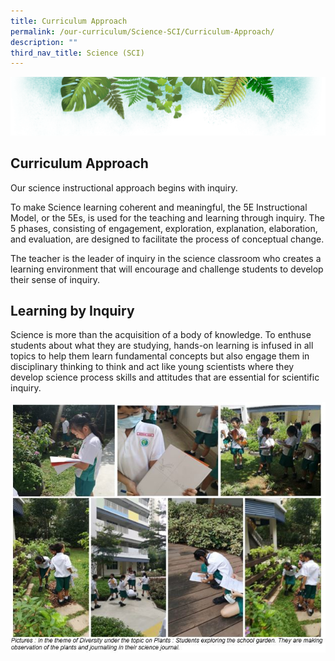 ```yaml
---
title: Curriculum Approach
permalink: /our-curriculum/Science-SCI/Curriculum-Approach/
description: ""
third_nav_title: Science (SCI)
---
```

![](/images/Banner.png)

Curriculum Approach
-------------------

Our science instructional approach begins with inquiry.

To make Science learning coherent and meaningful, the 5E Instructional Model, or the 5Es, is used for the teaching and learning through inquiry. The 5 phases, consisting of engagement, exploration, explanation, elaboration, and evaluation, are designed to facilitate the process of conceptual change.

The teacher is the leader of inquiry in the science classroom who creates a learning environment that will encourage and challenge students to develop their sense of inquiry.

Learning by Inquiry
-------------------

  
Science is more than the acquisition of a body of knowledge. To enthuse students about what they are studying, hands-on learning is infused in all topics to help them learn fundamental concepts but also engage them in disciplinary thinking to think and act like young scientists where they develop science process skills and attitudes that are essential for scientific inquiry.

![](/images/Sci4.jpeg)